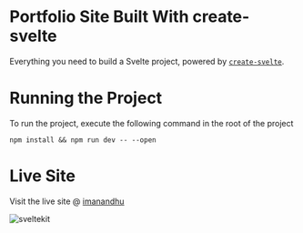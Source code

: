 # Portfolio Site Built With create-svelte

Everything you need to build a Svelte project, powered by [`create-svelte`](https://github.com/sveltejs/kit/tree/main/packages/create-svelte).

# Running the Project

To run the project, execute the following command in the root of the project

`npm install && npm run dev -- --open`

# Live Site

Visit the live site @ [imanandhu](https://imanandhu.pages.dev)


![sveltekit](https://img.shields.io/badge/svelte-orange?style=flat&logo=https://upload.wikimedia.org/wikipedia/commons/thumb/1/1b/Svelte_Logo.svg/747px-Svelte_Logo.svg.png)